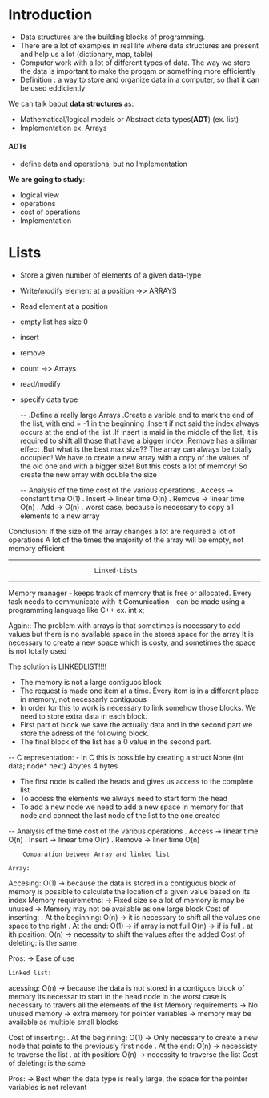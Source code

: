 

# Introduction
- Data structures are the building blocks of programming.
- There are a lot of examples in real life where data structures are present and help us a lot 
(dictionary, map, table)
- Computer work with a lot of different types of data. The way we store the data is important to make the progam or something more efficiently
- Definition : a way to store and organize data in a computer, so that it can be used eddiciently

We can talk baout **data structures** as:

- Mathematical/logical models or Abstract data types(**ADT**) (ex. list)
- Implementation ex. Arrays

#### ADTs
- define data and operations, but no Implementation

**We are going to study**:
- logical view
- operations
- cost of operations
- Implementation

# Lists
- Store a given number of elements of a given data-type
- Write/modify element at a position                         ->> ARRAYS
- Read element at a position 
- empty list has size 0
- insert 
- remove
- count ->> Arrays
- read/modify
- specify data type

    --
            .Define a really large Arrays
            .Create a varible end to mark the end of the list, with end = -1 in the beginning
            .Insert if not said the index always occurs at the end of the list
            .If insert is maid in the middle of the list, it is required to shift all those that have a bigger index
            .Remove has a silimar effect
            .But what is the best max size?? The array can always be totally occupied! We have to create a new array with a 
        copy of the values of the old one and with a bigger size! But this costs a lot of memory! So create the new array 
        with double the size
    
    -- Analysis of the time cost of the various operations
        . Access -> constant time O(1)
        . Insert -> linear time O(n) 
        . Remove -> linear time  O(n)
        . Add -> O(n) . worst case.  because is necessary to copy all elements to a new array

Conclusion:
    If the size of the array changes a lot are required a lot of operations
    A lot of the times the majority of the array will be empty, not memory efficient

-----------------------------------------------------------
                            Linked-Lists
-----------------------------------------------------------

Memory manager - keeps track of memory that is free or allocated. Every task needs to communicate with it
Comunication - can be made using a programming language like C++ ex. int x;

Again:: The problem with arrays is that sometimes is necessary to add values but there is no available space in the stores space for the array
    It is necessary to create a new space which is costy, and sometimes the space is not totally used

The solution is LINKEDLIST!!!!
- The memory is not a large contiguos block
- The request is made one item at a time. Every item is in a different place in memory, not necessarly contiguous
- In order for this to work is necessary to link somehow those blocks. We need to store extra data in each block.
- First part of block we save the actually data and in the second part we store the adress of the following block.
- The final block of the list has a 0 value in the second part.

-- C representation:
    - In C this is possible by creating a struct None  {int data; node* next} 4bytes 4 bytes

- The first node is called the heads and gives us access to the complete list
- To access the elements we always need to start form the head
- To add a new node we need to add a new space in memory for that node and connect the last node of the list to the one created

-- Analysis of the time cost of the various operations
        . Access -> linear time O(n)
        . Insert -> linear time O(n) 
        . Remove -> liner time O(n)


        Comparation between Array and linked list

    Array:

Accesing: O(1) -> because the data is stored in a contiguous block of memory is possible to calculate the location of a 
                given value based on its index
Memory requiremetns: -> Fixed size so a lot of memory is may be unused
                    -> Memory may not be available as one large block
Cost of inserting:
            . At the beginning: O(n) -> it is necessary to shift all the values one space to the right
            . At the end: O(1) -> if array is not full
                            O(n) -> if is full
            . at ith position: O(n) -> necessity to shift the values after the added 
Cost of deleting: is the same

Pros:
    -> Ease of use


    Linked list:

acessing: O(n) -> because the data is not stored in a contiguos block of memory its necessar to start in the head node
                in the worst case is necessary to travers all the elements of the list
Memory requirements -> No unused memory
                    -> extra memory for pointer variables
                    -> memory may be available as multiple small blocks

Cost of inserting:
            . At the beginning: O(1) -> Only necessary to create a new node that points to the previously first node
            . At the end: O(n) -> necessisty to traverse the list
            . at ith position: O(n) -> necessity to traverse the list 
Cost of deleting: is the same

Pros:
    -> Best when the data type is really large, the space for the pointer variables is not relevant
